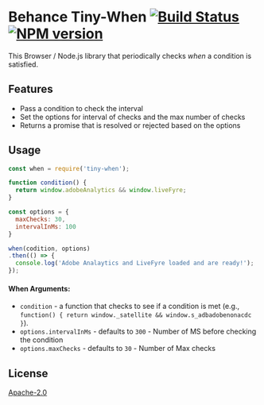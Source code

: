 # Behance Tiny-When [![Build Status](https://img.shields.io/travis/behance/tiny-when.svg)](http://travis-ci.org/behance/tiny-when) [![NPM version](https://img.shields.io/npm/v/tiny-when.svg)](https://www.npmjs.com/package/tiny-when)

This Browser / Node.js library that periodically checks _when_ a condition is satisfied.


## Features

  - Pass a condition to check the interval
  - Set the options for interval of checks and the max number of checks
  - Returns a promise that is resolved or rejected based on the options


## Usage

```js
const when = require('tiny-when');

function condition() {
  return window.adobeAnalytics && window.liveFyre;
}

const options = {
  maxChecks: 30,
  intervalInMs: 100
}

when(codition, options)
.then(() => {
  console.log('Adobe Analaytics and LiveFyre loaded and are ready!');
});
```


#### When Arguments:

  - `condition` - a function that checks to see if a condition is met (e.g., `function() { return window._satellite && window.s_adbadobenonacdc }`).
  - `options.intervalInMs` - defaults to `300` - Number of MS before checking the condition
  - `options.maxChecks` - defaults to `30` - Number of Max checks


## License

[Apache-2.0](/LICENSE)
